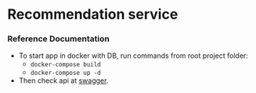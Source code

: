 # Recommendation service

### Reference Documentation

* To start app in docker with DB, run commands from root project folder: 
    * `docker-compose build`
    * `docker-compose up -d`
* Then check api at [swagger](http://localhost:3333/swagger-ui/index.html).



